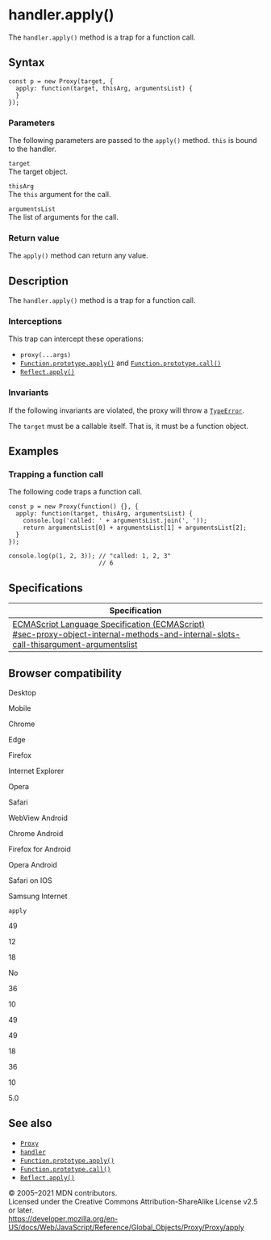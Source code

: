 handler.apply()
===============

The `handler.apply()` method is a trap for a function call.

Syntax
------

    const p = new Proxy(target, {
      apply: function(target, thisArg, argumentsList) {
      }
    });

### Parameters

The following parameters are passed to the `apply()` method. `this` is bound to the handler.

`target`  
The target object.

`thisArg`  
The `this` argument for the call.

`argumentsList`  
The list of arguments for the call.

### Return value

The `apply()` method can return any value.

Description
-----------

The `handler.apply()` method is a trap for a function call.

### Interceptions

This trap can intercept these operations:

-   `proxy(...args)`
-   [`Function.prototype.apply()`](../../function/apply) and [`Function.prototype.call()`](../../function/call)
-   [`Reflect.apply()`](../../reflect/apply)

### Invariants

If the following invariants are violated, the proxy will throw a [`TypeError`](../../typeerror).

The `target` must be a callable itself. That is, it must be a function object.

Examples
--------

### Trapping a function call

The following code traps a function call.

    const p = new Proxy(function() {}, {
      apply: function(target, thisArg, argumentsList) {
        console.log('called: ' + argumentsList.join(', '));
        return argumentsList[0] + argumentsList[1] + argumentsList[2];
      }
    });

    console.log(p(1, 2, 3)); // "called: 1, 2, 3"
                             // 6

Specifications
--------------

<table><thead><tr class="header"><th>Specification</th></tr></thead><tbody><tr class="odd"><td><a href="https://tc39.es/ecma262/#sec-proxy-object-internal-methods-and-internal-slots-call-thisargument-argumentslist">ECMAScript Language Specification (ECMAScript)<br />
<span class="small">#sec-proxy-object-internal-methods-and-internal-slots-call-thisargument-argumentslist</span></a></td></tr></tbody></table>

Browser compatibility
---------------------

Desktop

Mobile

Chrome

Edge

Firefox

Internet Explorer

Opera

Safari

WebView Android

Chrome Android

Firefox for Android

Opera Android

Safari on IOS

Samsung Internet

`apply`

49

12

18

No

36

10

49

49

18

36

10

5.0

See also
--------

-   [`Proxy`](../../proxy)
-   [`handler`](../proxy)
-   [`Function.prototype.apply()`](../../function/apply)
-   [`Function.prototype.call()`](../../function/call)
-   [`Reflect.apply()`](../../reflect/apply)

© 2005–2021 MDN contributors.  
Licensed under the Creative Commons Attribution-ShareAlike License v2.5 or later.  
<a href="https://developer.mozilla.org/en-US/docs/Web/JavaScript/Reference/Global_Objects/Proxy/Proxy/apply" class="_attribution-link">https://developer.mozilla.org/en-US/docs/Web/JavaScript/Reference/Global_Objects/Proxy/Proxy/apply</a>
